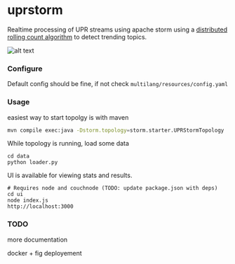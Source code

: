 uprstorm
========

Realtime processing of UPR streams using apache storm using a [distributed rolling count algorithm](http://www.michael-noll.com/blog/2013/01/18/implementing-real-time-trending-topics-in-storm/) to detect trending topics.

![alt text](https://s3.amazonaws.com/tmcafeecouchbase/upr-storm+(1).jpg)




### Configure
Default config should be fine, if not check ``` multilang/resources/config.yaml ```


### Usage
easiest way to start topolgy is with maven
```bash
mvn compile exec:java -Dstorm.topology=storm.starter.UPRStormTopology
```

While topology is running, load some data
```
cd data
python loader.py 
```

UI is available for viewing stats and results. 
```
# Requires node and couchnode (TODO: update package.json with deps)
cd ui
node index.js 
http://localhost:3000
```

### TODO
more documentation


docker + fig deployement





